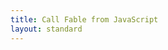 ```yaml
---
title: Call Fable from JavaScript
layout: standard
---
```


<script type="text/javascript">
  window.location.href = "/docs/javascript/call-fable-from-js.html";
</script>